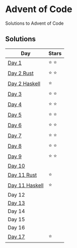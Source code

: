 # Advent of Code

Solutions to Advent of Code


## Solutions

|  Day                                | Stars         |
|-------------------------------------|---------------|
| [Day 1](d01rs/src/main.rs)          | :star: :star: |
| [Day 2 Rust](d02rs/src/main.rs)     | :star: :star: |
| [Day 2 Haskell](d02hs/app/Main.hs)  | :star:        |
| [Day 3](d03rs/src/main.rs)          | :star: :star: |
| [Day 4](d04rs/src/main.rs)          | :star: :star: |
| [Day 5](d05rs/src/main.rs)          | :star: :star: |
| [Day 6](d06rs/src/main.rs)          | :star: :star: |
| [Day 7](d07rs/src/main.rs)          | :star: :star: |
| [Day 8](d08rs/src/main.rs)          | :star: :star: |
| [Day 9](d09rs/src/main.rs)          | :star: :star: |
| [Day 10](d10rs/src/main.rs)         |               |
| [Day 11 Rust](d11rs/src/main.rs)    | :star:        |
| [Day 11 Haskell](d11hs/app/Main.hs) | :star:        |
| Day 12 | |
| [Day 13](d13rs/src/main.rs)         |               |
| Day 14 | |
| Day 15 | |
| Day 16 | |
| [Day 17](d17rs/src/main.rs)         | :star:        |

